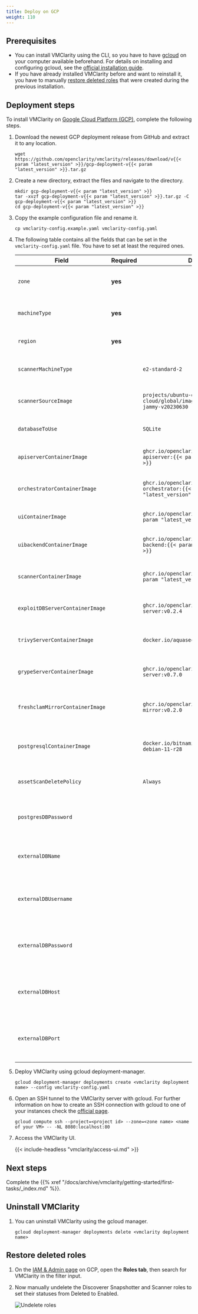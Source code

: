 ```yaml
---
title: Deploy on GCP
weight: 110
---
```


## Prerequisites

* You can install VMClarity using the CLI, so you have to have [gcloud](https://cloud.google.com/sdk/gcloud) on your
computer available beforehand. For details on installing and configuring gcloud, see the [official installation guide](https://cloud.google.com/sdk/docs/install).
* If you have already installed VMClarity before and want to reinstall it, you have to manually [restore deleted roles](#restore-deleted-roles) that were created during the previous installation.

## Deployment steps

To install VMClarity on [Google Cloud Platform (GCP)](https://cloud.google.com), complete the following steps.

1. Download the newest GCP deployment release from GitHub and extract it to any location.

    ```shell
    wget https://github.com/openclarity/vmclarity/releases/download/v{{< param "latest_version" >}}/gcp-deployment-v{{< param "latest_version" >}}.tar.gz
    ```

1. Create a new directory, extract the files and navigate to the directory.

    ```shell
    mkdir gcp-deployment-v{{< param "latest_version" >}}
    tar -xvzf gcp-deployment-v{{< param "latest_version" >}}.tar.gz -C gcp-deployment-v{{< param "latest_version" >}}
    cd gcp-deployment-v{{< param "latest_version" >}}
    ```

1. Copy the example configuration file and rename it.

    ```shell
    cp vmclarity-config.example.yaml vmclarity-config.yaml
    ```

1. The following table contains all the fields that can be set in the `vmclarity-config.yaml` file. You have to set at
   least the required ones.

   | Field                           | Required | Default                                                                     | Description                                                                         |
   |---------------------------------|----------|-----------------------------------------------------------------------------|-------------------------------------------------------------------------------------|
   | `zone`                          | **yes**  |                                                                             | The Zone to locate the VMClarity server.                                            |
   | `machineType`                   | **yes**  |                                                                             | The machine type for the VMClarity server.                                          |
   | `region`                        | **yes**  |                                                                             | The region to locate VMClarity.                                                     |
   | `scannerMachineType`            |          | `e2-standard-2`                                                             | Machine type to use for the Scanner instances.                                      |
   | `scannerSourceImage`            |          | `projects/ubuntu-os-cloud/global/images/ubuntu-2204-jammy-v20230630`        | Source image to use for the Scanner instances.                                      |
   | `databaseToUse`                 |          | `SQLite`                                                                    | The database that VMClarity should use.                                             |
   | `apiserverContainerImage`       |          | `ghcr.io/openclarity/vmclarity-apiserver:{{< param "latest_version" >}}`    | The container image to use for the apiserver.                                       |
   | `orchestratorContainerImage`    |          | `ghcr.io/openclarity/vmclarity-orchestrator:{{< param "latest_version" >}}` | The container image to use for the orchestrator.                                    |
   | `uiContainerImage`              |          | `ghcr.io/openclarity/vmclarity-ui:{{< param "latest_version" >}}`           | The container image to use for the ui.                                              |
   | `uibackendContainerImage`       |          | `ghcr.io/openclarity/vmclarity-ui-backend:{{< param "latest_version" >}}`   | The container image to use for the uibackend.                                       |
   | `scannerContainerImage`         |          | `ghcr.io/openclarity/vmclarity-cli:{{< param "latest_version" >}}`          | The container image to use for the scanner.                                         |
   | `exploitDBServerContainerImage` |          | `ghcr.io/openclarity/exploit-db-server:v0.2.4`                              | The container image to use for the exploit db server.                               |
   | `trivyServerContainerImage`     |          | `docker.io/aquasec/trivy:0.41.0`                                            | The container image to use for the trivy server.                                    |
   | `grypeServerContainerImage`     |          | `ghcr.io/openclarity/grype-server:v0.7.0`                                   | The container image to use for the grype server.                                    |
   | `freshclamMirrorContainerImage` |          | `ghcr.io/openclarity/freshclam-mirror:v0.2.0`                               | The container image to use for the fresh clam mirror server.                        |
   | `postgresqlContainerImage`      |          | `docker.io/bitnami/postgresql:12.14.0-debian-11-r28`                        | The container image to use for the postgresql server.                               |
   | `assetScanDeletePolicy`         |          | `Always`                                                                    | When asset scans should be cleaned up after scanning.                               |
   | `postgresDBPassword`            |          |                                                                             | Postgres DB password. Only required if DatabaseToUse is Postgresql.                 |
   | `externalDBName`                |          |                                                                             | DB to use in the external DB. Only required if DatabaseToUse is External.           |
   | `externalDBUsername`            |          |                                                                             | Username for the external DB. Only required if the DatabaseToUse is External.       |
   | `externalDBPassword`            |          |                                                                             | Password for the external DB. Only required if the DatabaseToUse is External.       |
   | `externalDBHost`                |          |                                                                             | Hostname or IP for the external DB. Only required if the DatabaseToUse is External. |
   | `externalDBPort`                |          |                                                                             | Port for the external DB. Only required if the DatabaseToUse is External.           |

1. Deploy VMClarity using gcloud deployment-manager.

   ```shell
   gcloud deployment-manager deployments create <vmclarity deployment name> --config vmclarity-config.yaml
   ```

1. Open an SSH tunnel to the VMClarity server with gcloud. For further information on how to create an SSH connection
   with gcloud to one of your instances check the [official page](https://cloud.google.com/compute/docs/connect/standard-ssh#gcloud).

   ```shell
   gcloud compute ssh --project=<project id> --zone=<zone name> <name of your VM> -- -NL 8080:localhost:80
   ```

1. Access the VMClarity UI.

    {{< include-headless "vmclarity/access-ui.md" >}}

## Next steps

Complete the {{% xref "/docs/archive/vmclarity/getting-started/first-tasks/_index.md" %}}.

## Uninstall VMClarity

1. You can uninstall VMClarity using the gcloud manager.

   ```shell
   gcloud deployment-manager deployments delete <vmclarity deployment name>
   ```

## Restore deleted roles

1. On the [IAM & Admin page](https://console.cloud.google.com/iam-admin/roles) on GCP, open the **Roles tab**, then search for VMClarity in the filter input.

1. Now manually undelete the Discoverer Snapshotter and Scanner roles to set their statuses from Deleted to Enabled.

   ![Undelete roles](/img/vmclarity-gcp-undelete-roles.png)
